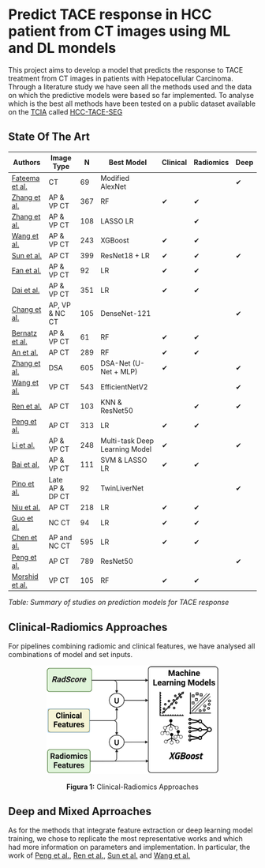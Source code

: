 # Predict TACE response in HCC patient from CT images using ML and DL mondels
This project aims to develop a model that predicts the response to TACE treatment from CT images in patients with Hepatocellular Carcinoma.
Through a literature study we have seen all the methods used and the data on which the predictive models were based so far implemented.
To analyse which is the best all methods have been tested on a public dataset available on the [TCIA](https://www.cancerimagingarchive.net/) called [HCC-TACE-SEG](https://www.cancerimagingarchive.net/collection/hcc-tace-seg/)
## State Of The Art
| Authors                           | Image Type  |  N  | Best Model                   |   Clinical   |   Radiomics   |   Deep   |
|-----------------------------------|-------------|-----|--------------------------------|-------------|--------------|-----------|
| [Fateema et al.](https://doi.org/10.1109/ICEEICT62016.2024.10534501) | CT          |  69 | Modified AlexNet              |               |               |    ✔    |
| [Zhang et al.](https://doi.org/10.1007/s11547-024-01785-z)           | AP & VP CT  | 367 | RF                             |     ✔       |     ✔        |         |
| [Zhang et al.](https://doi.org/10.3389/fphar.2024.1315732)           | AP & VP CT  | 108 | LASSO LR                       |              |     ✔        |         |
| [Wang et al.](https://doi.org/10.1016/j.acra.2023.08.001)            | AP & VP CT  | 243 | XGBoost                        |     ✔       |     ✔        |         |
| [Sun et al.](https://doi.org/10.2147/JHC.S443660)                    | AP CT       | 399 | ResNet18 + LR                  |     ✔       |     ✔        |    ✔    |
| [Fan et al.](https://doi.org/10.1007/s00261-023-03868-3)             | AP & VP CT  |  92 | LR                             |     ✔       |     ✔        |         |
| [Dai et al.](https://doi.org/10.1016/j.acra.2023.05.027)             | AP & VP CT  | 351 | LR                             |     ✔       |     ✔        |         |
| [Chang et al.](https://doi.org/10.1109/IEEECONF58974.2023.10405004)  | AP, VP & NC CT | 105 | DenseNet-121               |             |             |    ✔    |
| [Bernatz et al.](https://doi.org/10.1038/s41598-023-27714-0)         | AP & VP CT  |  61 | RF                             |     ✔       |     ✔        |         |
| [An et al.](https://doi.org/10.1186/s12885-023-10620-z)              | AP CT       | 289 | RF                             |     ✔       |     ✔        |         |
| [Zhang et al.](https://doi.org/10.1186/s40644-022-00457-3)           | DSA         | 605 | DSA-Net (U-Net + MLP)          |     ✔       |             |    ✔    |
| [Wang et al.](https://doi.org/10.1016/j.ejrad.2022.110527)           | VP CT       | 543 | EfficientNetV2                 |             |             |    ✔    |
| [Ren et al.](https://doi.org/10.3389/fbioe.2022.872044)              | AP CT       | 103 | KNN & ResNet50                 |             |     ✔        |    ✔    |
| [Peng et al.](https://doi.org/10.3389/fonc.2022.853254)              | AP CT       | 313 | LR                             |     ✔       |     ✔        |         |
| [Li et al.](https://doi.org/10.3390/jpm12020248)                     | AP & VP CT  | 248 | Multi-task Deep Learning Model |     ✔       |             |    ✔    |
| [Bai et al.](https://doi.org/10.1007/s00270-022-03221-z)             | AP & VP CT  | 111 | SVM & LASSO LR                 |     ✔       |     ✔        |         |
| [Pino et al.](https://doi.org/10.1109/EMBC46164.2021.9630913)        | Late AP & DP CT |  92 | TwinLiverNet                 |             |             |    ✔    |
| [Niu et al.](https://doi.org/10.3748/WJG.V27.I2.189)                 | AP CT       | 218 | LR                             |     ✔       |     ✔        |         |
| [Guo et al.](https://doi.org/10.2147/jhc.s316117)                    | NC CT       |  94 | LR                             |     ✔       |     ✔        |         |
| [Chen et al.](https://doi.org/10.1159/000512028)                     | AP and NC CT | 595 | LR                          |     ✔       |     ✔        |         |
| [Peng et al.](https://doi.org/10.1007/s00330-019-06318-1)            | AP CT       | 789 | ResNet50                       |             |             |    ✔    |
| [Morshid et al.](https://doi.org/10.1148/ryai.2019180021)            | VP CT       | 105 | RF                             |     ✔       |     ✔        |         |

*Table: Summary of studies on prediction models for TACE response*

## Clinical-Radiomics Approaches
For pipelines combining radiomic and clinical features, we have analysed all combinations of model and set inputs.
<p align="center">
  <img src="https://github.com/PietroMarvulli/TACE/blob/main/README_imgs/scheme1.png" alt="Clinical-Radiomics Approaches" width="350"/>
</p>
<p align="center"><b>Figura 1:</b> Clinical-Radiomics Approaches</p>

## Deep and Mixed Aprroaches
As for the methods that integrate feature extraction or deep learning model training, we chose to replicate the most representative works and which had more information on parameters and implementation.
In particular, the work of [Peng et al.](https://doi.org/10.1007/s00330-019-06318-1), [Ren et al.](https://doi.org/10.3389/fbioe.2022.872044), [Sun et al.](https://doi.org/10.2147/JHC.S443660) and [Wang et al.](https://doi.org/10.1016/j.ejrad.2022.110527)
